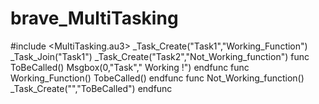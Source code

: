 # brave_MultiTasking
#include &lt;MultiTasking.au3> _Task_Create("Task1","Working_Function") _Task_Join("Task1") _Task_Create("Task2","Not_Working_function")  func ToBeCalled() Msgbox(0,"Task"," Working !") endfunc  func Working_Function() TobeCalled() endfunc  func Not_Working_function() _Task_Create("","ToBeCalled") endfunc
